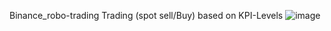Binance_robo-trading
Trading (spot sell/Buy) based on KPI-Levels
![image](https://github.com/369Martin369/Binance_robo-trading/assets/26202033/f030f715-6baa-4363-8f2e-588ae49dbde4)



